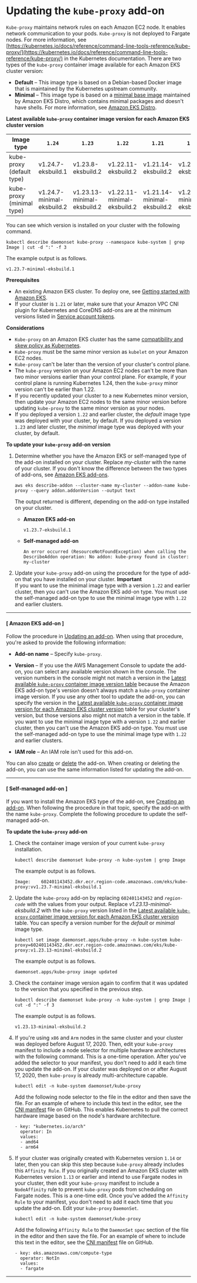 # Updating the `kube-proxy` add\-on<a name="managing-kube-proxy"></a>

`Kube-proxy` maintains network rules on each Amazon EC2 node\. It enables network communication to your pods\. `Kube-proxy` is not deployed to Fargate nodes\. For more information, see [https://kubernetes.io/docs/reference/command-line-tools-reference/kube-proxy/](https://kubernetes.io/docs/reference/command-line-tools-reference/kube-proxy/) in the Kubernetes documentation\. There are two types of the `kube-proxy` container image available for each Amazon EKS cluster version:
+ **Default** – This image type is based on a Debian\-based Docker image that is maintained by the Kubernetes upstream community\.
+ **Minimal** – This image type is based on a [minimal base image](https://gallery.ecr.aws/eks-distro-build-tooling/eks-distro-minimal-base-iptables) maintained by Amazon EKS Distro, which contains minimal packages and doesn't have shells\. For more information, see [Amazon EKS Distro](https://distro.eks.amazonaws.com/)\.<a name="kube-proxy-latest-versions-table"></a>


**Latest available `kube-proxy` container image version for each Amazon EKS cluster version**  

| Image type | `1.24` | `1.23` | `1.22` | `1.21` | `1.20` | `1.19` | 
| --- | --- | --- | --- | --- | --- | --- | 
| kube\-proxy \(default type\) | v1\.24\.7\-eksbuild\.1 | v1\.23\.8\-eksbuild\.2 | v1\.22\.11\-eksbuild\.2 | v1\.21\.14\-eksbuild\.2 | v1\.20\.15\-eksbuild\.2 | v1\.19\.16\-eksbuild\.2 | 
| kube\-proxy \(minimal type\) | v1\.24\.7\-minimal\-eksbuild\.2 | v1\.23\.13\-minimal\-eksbuild\.2 | v1\.22\.11\-minimal\-eksbuild\.2 | v1\.21\.14\-minimal\-eksbuild\.2 | v1\.20\.15\-minimal\-eksbuild\.3 | v1\.19\.16\-minimal\-eksbuild\.3 | 

You can see which version is installed on your cluster with the following command\.

```
kubectl describe daemonset kube-proxy --namespace kube-system | grep Image | cut -d ":" -f 3
```

The example output is as follows\.

```
v1.23.7-minimal-eksbuild.1
```

**Prerequisites**
+ An existing Amazon EKS cluster\. To deploy one, see [Getting started with Amazon EKS](getting-started.md)\.
+ If your cluster is `1.21` or later, make sure that your Amazon VPC CNI plugin for Kubernetes and CoreDNS add\-ons are at the minimum versions listed in [Service account tokens](service-accounts.md#boundserviceaccounttoken-validated-add-on-versions)\.

**Considerations**
+ `Kube-proxy` on an Amazon EKS cluster has the same [compatibility and skew policy as Kubernetes](https://kubernetes.io/releases/version-skew-policy/#kube-proxy)\.
+ `Kube-proxy` must be the same minor version as `kubelet` on your Amazon EC2 nodes\.
+ `Kube-proxy` can't be later than the version of your cluster's control plane\.
+ The `kube-proxy` version on your Amazon EC2 nodes can't be more than two minor versions earlier than your control plane\. For example, if your control plane is running Kubernetes 1\.24, then the `kube-proxy` minor version can't be earlier than 1\.22\.
+ If you recently updated your cluster to a new Kubernetes minor version, then update your Amazon EC2 nodes to the same minor version before updating `kube-proxy` to the same minor version as your nodes\.
+ If you deployed a version `1.22` and earlier cluster, the *default* image type was deployed with your cluster, by default\. If you deployed a version `1.23` and later cluster, the *minimal* image type was deployed with your cluster, by default\.

**To update your `kube-proxy` add\-on version**

1. Determine whether you have the Amazon EKS or self\-managed type of the add\-on installed on your cluster\. Replace *my\-cluster* with the name of your cluster\. If you don't know the difference between the two types of add\-ons, see [Amazon EKS add\-ons](eks-add-ons.md)\.

   ```
   aws eks describe-addon --cluster-name my-cluster --addon-name kube-proxy --query addon.addonVersion --output text
   ```

   The output returned is different, depending on the add\-on type installed on your cluster\.
   + **Amazon EKS add\-on**

     ```
     v1.23.7-eksbuild.1
     ```
   + **Self\-managed add\-on**

     ```
     An error occurred (ResourceNotFoundException) when calling the DescribeAddon operation: No addon: kube-proxy found in cluster: my-cluster
     ```

1. Update your `kube-proxy` add\-on using the procedure for the type of add\-on that you have installed on your cluster\.
**Important**  
If you want to use the minimal image type with a version `1.22` and earlier cluster, then you can't use the Amazon EKS add\-on type\. You must use the self\-managed add\-on type to use the minimal image type with `1.22` and earlier clusters\.

------
#### [ Amazon EKS add\-on ]

   Follow the procedure in [Updating an add\-on](managing-add-ons.md#updating-an-add-on)\. When using that procedure, you're asked to provide the following information:
   + **Add\-on name** – Specify `kube-proxy`\.
   + **Version** – If you use the AWS Management Console to update the add\-on, you can select any available version shown in the console\. The version numbers in the console might not match a version in the [Latest available `kube-proxy` container image version table](#kube-proxy-latest-versions-table) because the Amazon EKS add\-on type's version doesn't always match a `kube-proxy` container image version\. If you use any other tool to update the add\-on, you can specify the version in the [Latest available `kube-proxy` container image version for each Amazon EKS cluster version](#kube-proxy-latest-versions-table) table for your cluster's version, but those versions also might not match a version in the table\. If you want to use the minimal image type with a version `1.22` and earlier cluster, then you can't use the Amazon EKS add\-on type\. You must use the self\-managed add\-on type to use the minimal image type with `1.22` and earlier clusters\.

     
   + **IAM role** – An IAM role isn't used for this add\-on\.

   You can also [create](managing-add-ons.md#creating-an-add-on) or [delete](managing-add-ons.md#removing-an-add-on) the add\-on\. When creating or deleting the add\-on, you can use the same information listed for updating the add\-on\.

------
#### [ Self\-managed add\-on ]

   If you want to install the Amazon EKS type of the add\-on, see [Creating an add\-on](managing-add-ons.md#creating-an-add-on)\. When following the procedure in that topic, specify the add\-on with the name `kube-proxy`\. Complete the following procedure to update the self\-managed add\-on\.

**To update the `kube-proxy` add\-on**

   1. Check the container image version of your current `kube-proxy` installation\.

      ```
      kubectl describe daemonset kube-proxy -n kube-system | grep Image
      ```

      The example output is as follows\.

      ```
      Image:    602401143452.dkr.ecr.region-code.amazonaws.com/eks/kube-proxy:vv1.23.7-minimal-eksbuild.1
      ```

   1. Update the `kube-proxy` add\-on by replacing `602401143452` and *`region-code`* with the values from your output\. Replace *v1\.23\.13\-minimal\-eksbuild\.2* with the `kube-proxy` version listed in the [Latest available `kube-proxy` container image version for each Amazon EKS cluster version](#kube-proxy-latest-versions-table) table\. You can specify a version number for the *default* or *minimal* image type\.

      ```
      kubectl set image daemonset.apps/kube-proxy -n kube-system kube-proxy=602401143452.dkr.ecr.region-code.amazonaws.com/eks/kube-proxy:v1.23.13-minimal-eksbuild.2
      ```

      The example output is as follows\.

      ```
      daemonset.apps/kube-proxy image updated
      ```

   1. Check the container image version again to confirm that it was updated to the version that you specified in the previous step\.

      ```
      kubectl describe daemonset kube-proxy -n kube-system | grep Image | cut -d ":" -f 3
      ```

      The example output is as follows\.

      ```
      v1.23.13-minimal-eksbuild.2
      ```

   1. If you're using `x86` and `Arm` nodes in the same cluster and your cluster was deployed before August 17, 2020\. Then, edit your `kube-proxy` manifest to include a node selector for multiple hardware architectures with the following command\. This is a one\-time operation\. After you've added the selector to your manifest, you don't need to add it each time you update the add\-on\. If your cluster was deployed on or after August 17, 2020, then `kube-proxy` is already multi\-architecture capable\.

      ```
      kubectl edit -n kube-system daemonset/kube-proxy
      ```

      Add the following node selector to the file in the editor and then save the file\. For an example of where to include this text in the editor, see the [CNI manifest](https://github.com/aws/amazon-vpc-cni-k8s/blob/release-1.11/config/master/aws-k8s-cni.yaml#L265-#L269) file on GitHub\. This enables Kubernetes to pull the correct hardware image based on the node's hardware architecture\.

      ```
      - key: "kubernetes.io/arch"
        operator: In
        values:
        - amd64
        - arm64
      ```

   1. If your cluster was originally created with Kubernetes version `1.14` or later, then you can skip this step because `kube-proxy` already includes this `Affinity Rule`\. If you originally created an Amazon EKS cluster with Kubernetes version `1.13` or earlier and intend to use Fargate nodes in your cluster, then edit your `kube-proxy` manifest to include a `NodeAffinity` rule to prevent `kube-proxy` pods from scheduling on Fargate nodes\. This is a one\-time edit\. Once you've added the `Affinity Rule` to your manifest, you don't need to add it each time that you update the add\-on\. Edit your `kube-proxy` `DaemonSet`\.

      ```
      kubectl edit -n kube-system daemonset/kube-proxy
      ```

      Add the following `Affinity Rule` to the `DaemonSet` `spec` section of the file in the editor and then save the file\. For an example of where to include this text in the editor, see the [CNI manifest](https://github.com/aws/amazon-vpc-cni-k8s/blob/release-1.11/config/master/aws-k8s-cni.yaml#L270-#L273) file on GitHub\.

      ```
      - key: eks.amazonaws.com/compute-type
        operator: NotIn
        values:
        - fargate
      ```

------